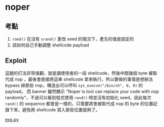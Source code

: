 # noper

## 考點
1. `rand()` 在沒有 `srand()` 更改 seed 的情況下，產生的值是固定的
2. 該如何自己手動調整 shellcode payload

## Exploit

這題的打法非常值觀，就是讀使用者的一段 shellcode，然後中間幾個 byte 被取代成 nop ，最後會直接將這串 shellcode 拿來執行，所以要做的事情是想辦法 bypass 掉那些 nop，構造出可以呼叫 `sys_execve("/bin/sh", 0, 0)` 的 payload。 而 banner 雖然顯示 "Noper is tool can replace your code with nop randomly"，不過可以看到程式使用 `rand()` 時並沒有初始化 seed，因此每次 `rand()` 的 sequence 都會是一樣的，只需要將會被取代成 nop 的 byte 的位置記錄下來，避免將 shellcode 寫入那些位置就夠了。

[exp.py](exp.py)